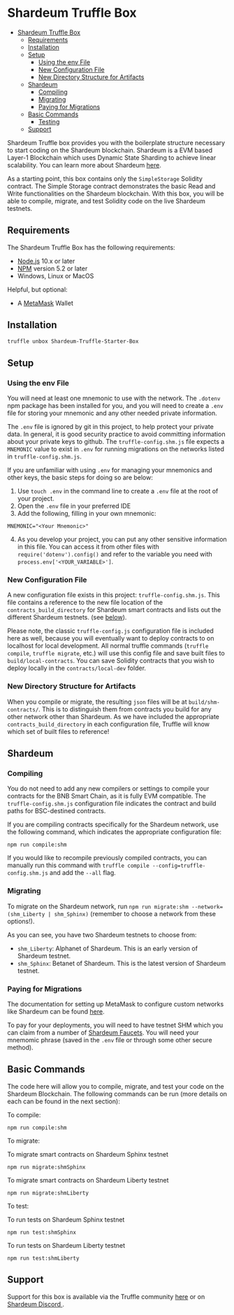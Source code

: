 # Shardeum Truffle Box

- [Shardeum Truffle Box](#shm-truffle-box)
  - [Requirements](#requirements)
  - [Installation](#installation)
  - [Setup](#setup)
    - [Using the env File](#using-the-env-file)
    - [New Configuration File](#new-configuration-file)
    - [New Directory Structure for Artifacts](#new-directory-structure-for-artifacts)
  - [Shardeum](#shm)
    - [Compiling](#compiling)
    - [Migrating](#migrating)
    - [Paying for Migrations](#paying-for-migrations)
  - [Basic Commands](#basic-commands)
    - [Testing](#testing)
  - [Support](#support)


Shardeum Truffle box provides you with the boilerplate structure necessary to start coding on the Shardeum blockchain. Shardeum is a EVM based Layer-1 Blockchain which uses Dynamic State Sharding to achieve linear scalability. You can learn more about Shardeum [here](https://docs.shardeum.org/).


As a starting point, this box contains only the ```SimpleStorage``` Solidity contract. The Simple Storage contract demonstrates the basic Read and Write functionalities on the Shardeum blockchain. With this box, you will be able to compile, migrate, and test Solidity code on the live Shardeum testnets.


## Requirements

The Shardeum Truffle Box has the following requirements:

- [Node.js](https://nodejs.org/) 10.x or later
- [NPM](https://docs.npmjs.com/cli/) version 5.2 or later
- Windows, Linux or MacOS

Helpful, but optional:

- A [MetaMask](https://metamask.io/) Wallet

## Installation

```bash
truffle unbox Shardeum-Truffle-Starter-Box
```

## Setup

### Using the env File

You will need at least one mnemonic to use with the network. The `.dotenv` npm package has been installed for you, and you will need to create a `.env` file for storing your mnemonic and any other needed private information.

The `.env` file is ignored by git in this project, to help protect your private data. In general, it is good security practice to avoid committing information about your private keys to github. The `truffle-config.shm.js` file expects a `MNEMONIC` value to exist in `.env` for running migrations on the networks listed in `truffle-config.shm.js`.

If you are unfamiliar with using `.env` for managing your mnemonics and other keys, the basic steps for doing so are below:

1. Use `touch .env` in the command line to create a `.env` file at the root of your project.
2. Open the `.env` file in your preferred IDE
3. Add the following, filling in your own mnemonic:

```
MNEMONIC="<Your Mnemonic>"
```

4. As you develop your project, you can put any other sensitive information in this file. You can access it from other files with `require('dotenv').config()` and refer to the variable you need with `process.env['<YOUR_VARIABLE>']`.

### New Configuration File

A new configuration file exists in this project: `truffle-config.shm.js`. This file contains a reference to the new file location of the `contracts_build_directory` for Shardeum smart contracts and lists out the different Shardeum testnets. (see [below](#migrating)).

Please note, the classic `truffle-config.js` configuration file is included here as well, because you will eventually want to deploy contracts to on localhost for local development. All normal truffle commands (`truffle compile`, `truffle migrate`, etc.) will use this config file and save built files to `build/local-contracts`. You can save Solidity contracts that you wish to deploy locally in the `contracts/local-dev` folder.

### New Directory Structure for Artifacts

When you compile or migrate, the resulting `json` files will be at `build/shm-contracts/`. This is to distinguish them from contracts you build for any other network other than Shardeum. As we have included the appropriate `contracts_build_directory` in each configuration file, Truffle will know which set of built files to reference!

## Shardeum

### Compiling

You do not need to add any new compilers or settings to compile your contracts for the BNB Smart Chain, as it is fully EVM compatible. The `truffle-config.shm.js` configuration file indicates the contract and build paths for BSC-destined contracts.

If you are compiling contracts specifically for the Shardeum network, use the following command, which indicates the appropriate configuration file:

```
npm run compile:shm
```

If you would like to recompile previously compiled contracts, you can manually run this command with
`truffle compile --config=truffle-config.shm.js` and add the `--all` flag.

### Migrating

To migrate on the Shardeum network, run `npm run migrate:shm --network=(shm_Liberty | shm_Sphinx)` (remember to choose a network from these options!).

As you can see, you have two Shardeum testnets to choose from:

- `shm_Liberty`: Alphanet of Shardeum. This is an early version of Shardeum testnet.
- `shm_Sphinx`: Betanet of Shardeum. This is the latest version of Shardeum testnet.


### Paying for Migrations

The documentation for setting up MetaMask to configure custom networks like Shardeum can be found [here](https://docs.shardeum.org/wallets/MetaMask/add-shardeum-network).

To pay for your deployments, you will need to have testnet SHM which you can claim from a number of [Shardeum Faucets](https://docs.shardeum.org/faucet/claim). You will need your mnemomic phrase (saved in the `.env` file or through some other secure method).


## Basic Commands

The code here will allow you to compile, migrate, and test your code on the Shardeum Blockchain. The following commands can be run (more details on each can be found in the next section):

To compile:

```
npm run compile:shm 
```

To migrate:

To migrate smart contracts on Shardeum Sphinx testnet
```
npm run migrate:shmSphinx  
```
To migrate smart contracts on Shardeum Liberty testnet
```
npm run migrate:shmLiberty  
```

To test:

To run tests on Shardeum Sphinx testnet
```
npm run test:shmSphinx 
```
To run tests on Shardeum Liberty testnet
```
npm run test:shmLiberty 
```



## Support

Support for this box is available via the Truffle community [here](https://www.trufflesuite.com/community) or on [Shardeum Discord ](https://discord.gg/shardeum).
